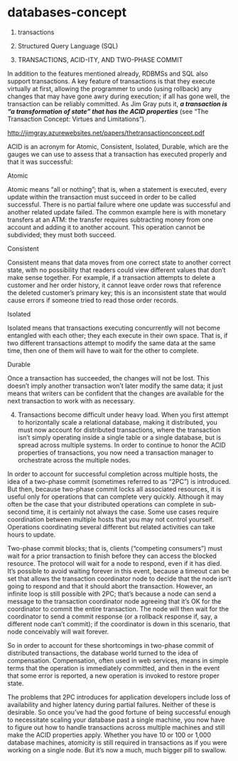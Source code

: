 # databases-concept

1) transactions

2) Structured Query Language (SQL)

3) TRANSACTIONS, ACID-ITY, AND TWO-PHASE COMMIT

In addition to the features mentioned already, RDBMSs and SQL also support transactions.  A key feature of transactions is that they execute  virtually at first, allowing the programmer to undo (using rollback) any changes that may have gone awry during execution; if all has gone well, the transaction can be reliably committed.  As Jim Gray puts it, ***a transaction is “a transformation of state” that has the ACID properties*** (see “The Transaction Concept: Virtues and Limitations”).

http://jimgray.azurewebsites.net/papers/thetransactionconcept.pdf

ACID is an acronym for Atomic, Consistent, Isolated, Durable, which are the gauges we can use to assess that a transaction has executed properly and that it was successful:


Atomic

Atomic means “all or nothing”; that is, when a statement is executed, every update within the transaction must succeed in order to be called successful. There is no partial failure where one update was successful and another related update failed. The common example here is with monetary transfers at an ATM: the transfer requires subtracting money from one account and adding it to another account. This operation cannot be subdivided; they must both succeed.

Consistent

Consistent means that data moves from one correct state to another correct state, with no possibility that readers could view different values that don’t make sense together. For example, if a transaction attempts to delete a customer and her order history, it cannot leave order rows that reference the deleted customer’s primary key; this is an inconsistent state that would cause errors if someone tried to read those order records.

Isolated

Isolated means that transactions executing concurrently will not become entangled with each other; they each execute in their own space. That is, if two different transactions attempt to modify the same data at the same time, then one of them will have to wait for the other to complete.

Durable

Once a transaction has succeeded, the changes will not be lost. This doesn’t imply another transaction won’t later modify the same data; it just means that writers can be confident that the changes are available for the next transaction to work with as necessary.

4) Transactions become difficult under heavy load. When you first attempt to horizontally scale a relational database, making it distributed, you must now account for distributed transactions, where the transaction isn’t simply operating inside a single table or a single database, but is spread across multiple systems. In order to continue to honor the ACID properties of transactions, you now need a transaction manager to orchestrate across the multiple nodes.

In order to account for successful completion across multiple hosts, the idea of a two-phase commit (sometimes referred to as “2PC”) is introduced. But then, because two-phase commit locks all associated resources, it is useful only for operations that can complete very quickly. Although it may often be the case that your distributed operations can complete in sub-second time, it is certainly not always the case. Some use cases require coordination between multiple hosts that you may not control yourself. Operations coordinating several different but related activities can take hours to update.

Two-phase commit blocks; that is, clients (“competing consumers”) must wait for a prior transaction to finish before they can access the blocked resource. The protocol will wait for a node to respond, even if it has died. It’s possible to avoid waiting forever in this event, because a timeout can be set that allows the transaction coordinator node to decide that the node isn’t going to respond and that it should abort the transaction. However, an infinite loop is still possible with 2PC; that’s because a node can send a message to the transaction coordinator node agreeing that it’s OK for the coordinator to commit the entire transaction. The node will then wait for the coordinator to send a commit response (or a rollback response if, say, a different node can’t commit); if the coordinator is down in this scenario, that node conceivably will wait forever.

So in order to account for these shortcomings in two-phase commit of distributed transactions, the database world turned to the idea of compensation. Compensation, often used in web services, means in simple terms that the operation is immediately committed, and then in the event that some error is reported, a new operation is invoked to restore proper state.

The problems that 2PC introduces for application developers include loss of availability and higher latency during partial failures. Neither of these is desirable. So once you’ve had the good fortune of being successful enough to necessitate scaling your database past a single machine, you now have to figure out how to handle transactions across multiple machines and still make the ACID properties apply. Whether you have 10 or 100 or 1,000 database machines, atomicity is still required in transactions as if you were working on a single node. But it’s now a much, much bigger pill to swallow.




